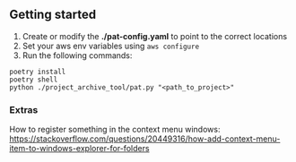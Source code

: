 ## Getting started

1. Create or modify the **./pat-config.yaml** to point to the correct locations
2. Set your aws env variables using `aws configure`
3. Run the following commands:

```
poetry install
poetry shell
python ./project_archive_tool/pat.py "<path_to_project>"
```

### Extras

How to register something in the context menu windows:
https://stackoverflow.com/questions/20449316/how-add-context-menu-item-to-windows-explorer-for-folders